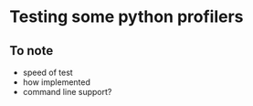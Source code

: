 # Testing some python profilers

## To note

- speed of test
- how implemented
- command line support?

